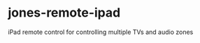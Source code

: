 jones-remote-ipad
=================

iPad remote control for controlling multiple TVs  and audio zones
